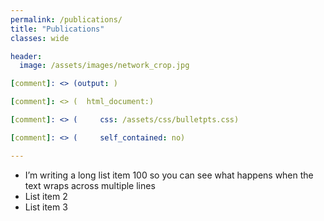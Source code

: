 ```yaml
---
permalink: /publications/
title: "Publications"
classes: wide

header:
  image: /assets/images/network_crop.jpg

[comment]: <> (output: )

[comment]: <> (  html_document:)

[comment]: <> (     css: /assets/css/bulletpts.css)

[comment]: <> (     self_contained: no)

---
```


[comment]: <> (https://mmistakes.github.io/minimal-mistakes/docs/utility-classes/)

[comment]: <> (https://techforluddites.com/replacing-list-bullets-with-images-using-css/)

<ul style="list-style-image:url('/assets/images/leaf_icon.jpg');">
<li>I’m writing a long list item 100 so you can see what happens when the text wraps across multiple lines</li>
<li>List item 2</li> 
<li>List item 3</li>
</ul>


[comment]: <> (TODO: nicer, nicer slides, master thesis, bachelor thesis, all with thumbnails, link to git, download)